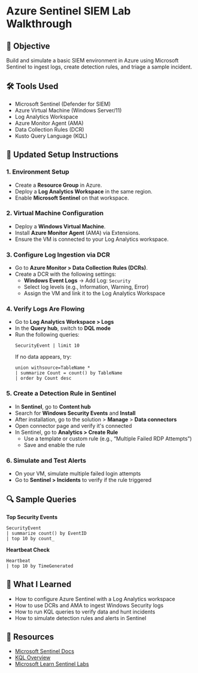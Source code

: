
# Azure Sentinel SIEM Lab Walkthrough

## 🧠 Objective
Build and simulate a basic SIEM environment in Azure using Microsoft Sentinel to ingest logs, create detection rules, and triage a sample incident.

## 🛠️ Tools Used
- Microsoft Sentinel (Defender for SIEM)
- Azure Virtual Machine (Windows Server/11)
- Log Analytics Workspace
- Azure Monitor Agent (AMA)
- Data Collection Rules (DCR)
- Kusto Query Language (KQL)

## 🔧 Updated Setup Instructions

### 1. Environment Setup
- Create a **Resource Group** in Azure.
- Deploy a **Log Analytics Workspace** in the same region.
- Enable **Microsoft Sentinel** on that workspace.

### 2. Virtual Machine Configuration
- Deploy a **Windows Virtual Machine**.
- Install **Azure Monitor Agent** (AMA) via Extensions.
- Ensure the VM is connected to your Log Analytics workspace.

### 3. Configure Log Ingestion via DCR
- Go to **Azure Monitor > Data Collection Rules (DCRs)**.
- Create a DCR with the following settings:
  - **Windows Event Logs** → Add Log: `Security`
  - Select log levels (e.g., Information, Warning, Error)
  - Assign the VM and link it to the Log Analytics Workspace

### 4. Verify Logs Are Flowing
- Go to **Log Analytics Workspace > Logs**
- In the **Query hub**, switch to **DQL mode**
- Run the following queries:
  ```kusto
  SecurityEvent | limit 10
  ```
  If no data appears, try:
  ```kusto
  union withsource=TableName *
  | summarize Count = count() by TableName
  | order by Count desc
  ```

### 5. Create a Detection Rule in Sentinel
- In **Sentinel**, go to **Content hub**
- Search for **Windows Security Events** and **Install**
- After installation, go to the solution > **Manage** > **Data connectors**
- Open connector page and verify it's connected
- In Sentinel, go to **Analytics > Create Rule**
  - Use a template or custom rule (e.g., “Multiple Failed RDP Attempts”)
  - Save and enable the rule

### 6. Simulate and Test Alerts
- On your VM, simulate multiple failed login attempts
- Go to **Sentinel > Incidents** to verify if the rule triggered

## 🔍 Sample Queries

**Top Security Events**
```kusto
SecurityEvent
| summarize count() by EventID
| top 10 by count_
```

**Heartbeat Check**
```kusto
Heartbeat
| top 10 by TimeGenerated
```

## 📘 What I Learned
- How to configure Azure Sentinel with a Log Analytics workspace
- How to use DCRs and AMA to ingest Windows Security logs
- How to run KQL queries to verify data and hunt incidents
- How to simulate detection rules and alerts in Sentinel

## 🔗 Resources
- [Microsoft Sentinel Docs](https://learn.microsoft.com/en-us/azure/sentinel/)
- [KQL Overview](https://learn.microsoft.com/en-us/azure/data-explorer/kusto/query/)
- [Microsoft Learn Sentinel Labs](https://learn.microsoft.com/en-us/training/modules/intro-azure-sentinel/)
